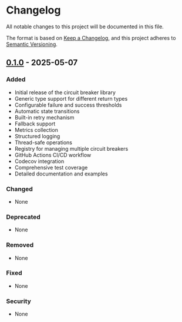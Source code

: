 # Changelog

All notable changes to this project will be documented in this file.

The format is based on [Keep a Changelog](https://keepachangelog.com/en/1.0.0/),
and this project adheres to [Semantic Versioning](https://semver.org/spec/v2.0.0.html).

## [0.1.0] - 2025-05-07

### Added

- Initial release of the circuit breaker library
- Generic type support for different return types
- Configurable failure and success thresholds
- Automatic state transitions
- Built-in retry mechanism
- Fallback support
- Metrics collection
- Structured logging
- Thread-safe operations
- Registry for managing multiple circuit breakers
- GitHub Actions CI/CD workflow
- Codecov integration
- Comprehensive test coverage
- Detailed documentation and examples

### Changed

- None

### Deprecated

- None

### Removed

- None

### Fixed

- None

### Security

- None

[0.1.0]: https://github.com/gozephyr/cbreak/compare/v0.1.0...HEAD
